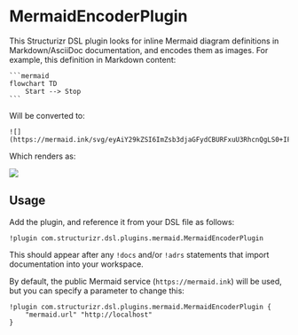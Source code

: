 # MermaidEncoderPlugin

This Structurizr DSL plugin looks for inline Mermaid diagram definitions in Markdown/AsciiDoc documentation,
and encodes them as images. For example, this definition in Markdown content:

````
```mermaid
flowchart TD
    Start --> Stop
``` 
````

Will be converted to:

```
![](https://mermaid.ink/svg/eyAiY29kZSI6ImZsb3djaGFydCBURFxuU3RhcnQgLS0+IFN0b3BcbiIsICJtZXJtYWlkIjp7InRoZW1lIjoiZGVmYXVsdCIsICJzZWN1cml0eUxldmVsIjogImxvb3NlIn19)
```

Which renders as:

![](https://mermaid.ink/svg/eyAiY29kZSI6ImZsb3djaGFydCBURFxuU3RhcnQgLS0+IFN0b3BcbiIsICJtZXJtYWlkIjp7InRoZW1lIjoiZGVmYXVsdCIsICJzZWN1cml0eUxldmVsIjogImxvb3NlIn19)

## Usage

Add the plugin, and reference it from your DSL file as follows:

```
!plugin com.structurizr.dsl.plugins.mermaid.MermaidEncoderPlugin
```

This should appear after any `!docs` and/or `!adrs` statements that import documentation into your workspace.

By default, the public Mermaid service (`https://mermaid.ink`) will be used, but you can specify a parameter to change this:

```
!plugin com.structurizr.dsl.plugins.mermaid.MermaidEncoderPlugin {
    "mermaid.url" "http://localhost"
}
```


